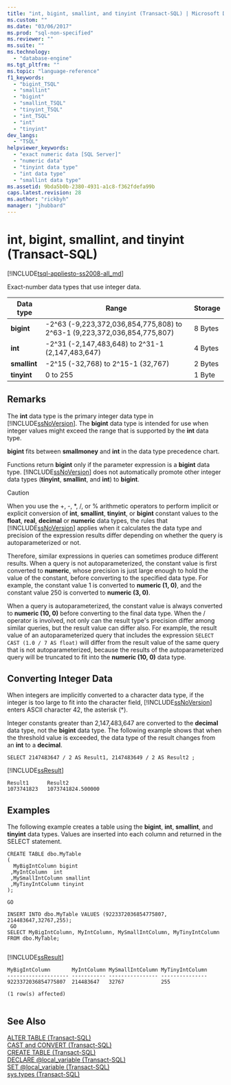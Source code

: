```yaml
---
title: "int, bigint, smallint, and tinyint (Transact-SQL) | Microsoft Docs"
ms.custom: ""
ms.date: "03/06/2017"
ms.prod: "sql-non-specified"
ms.reviewer: ""
ms.suite: ""
ms.technology: 
  - "database-engine"
ms.tgt_pltfrm: ""
ms.topic: "language-reference"
f1_keywords: 
  - "bigint_TSQL"
  - "smallint"
  - "bigint"
  - "smallint_TSQL"
  - "tinyint_TSQL"
  - "int_TSQL"
  - "int"
  - "tinyint"
dev_langs: 
  - "TSQL"
helpviewer_keywords: 
  - "exact numeric data [SQL Server]"
  - "numeric data"
  - "tinyint data type"
  - "int data type"
  - "smallint data type"
ms.assetid: 9bda5b0b-2380-4931-a1c8-f362fdefa99b
caps.latest.revision: 28
ms.author: "rickbyh"
manager: "jhubbard"
---
```

# int, bigint, smallint, and tinyint (Transact-SQL)
[!INCLUDE[tsql-appliesto-ss2008-all_md](../../database-engine/configure/windows/includes/tsql-appliesto-ss2008-all-md.md)]

  Exact-number data types that use integer data.  
  
|Data type|Range|Storage|  
|---------------|-----------|-------------|  
|**bigint**|-2^63 (-9,223,372,036,854,775,808) to 2^63-1 (9,223,372,036,854,775,807)|8 Bytes|  
|**int**|-2^31 (-2,147,483,648) to 2^31-1 (2,147,483,647)|4 Bytes|  
|**smallint**|-2^15 (-32,768) to 2^15-1 (32,767)|2 Bytes|  
|**tinyint**|0 to 255|1 Byte|  
  
## Remarks  
 The **int** data type is the primary integer data type in [!INCLUDE[ssNoVersion](../../advanced-analytics/r-services/includes/ssnoversion-md.md)]. The **bigint** data type is intended for use when integer values might exceed the range that is supported by the **int** data type.  
  
 **bigint** fits between **smallmoney** and **int** in the data type precedence chart.  
  
 Functions return **bigint** only if the parameter expression is a **bigint** data type. [!INCLUDE[ssNoVersion](../../advanced-analytics/r-services/includes/ssnoversion-md.md)] does not automatically promote other integer data types (**tinyint**, **smallint**, and **int**) to **bigint**.  
  
> [!CAUTION]  
>  When you use the +, -, \*, /, or % arithmetic operators to perform implicit or explicit conversion of **int**, **smallint**, **tinyint**, or **bigint** constant values to the **float**, **real**, **decimal** or **numeric** data types, the rules that [!INCLUDE[ssNoVersion](../../advanced-analytics/r-services/includes/ssnoversion-md.md)] applies when it calculates the data type and precision of the expression results differ depending on whether the query is autoparameterized or not.  
>   
>  Therefore, similar expressions in queries can sometimes produce different results. When a query is not autoparameterized, the constant value is first converted to **numeric**, whose precision is just large enough to hold the value of the constant, before converting to the specified data type. For example, the constant value 1 is converted to **numeric (1, 0)**, and the constant value 250 is converted to **numeric (3, 0)**.  
>   
>  When a query is autoparameterized, the constant value is always converted to **numeric (10, 0)** before converting to the final data type. When the / operator is involved, not only can the result type's precision differ among similar queries, but the result value can differ also. For example, the result value of an autoparameterized query that includes the expression `SELECT CAST (1.0 / 7 AS float)` will differ from the result value of the same query that is not autoparameterized, because the results of the autoparameterized query will be truncated to fit into the **numeric (10, 0)** data type.  
  
##  <a name="_integer"></a> Converting Integer Data  
 When integers are implicitly converted to a character data type, if the integer is too large to fit into the character field, [!INCLUDE[ssNoVersion](../../advanced-analytics/r-services/includes/ssnoversion-md.md)] enters ASCII character 42, the asterisk (*).  
  
 Integer constants greater than 2,147,483,647 are converted to the **decimal** data type, not the **bigint** data type. The following example shows that when the threshold value is exceeded, the data type of the result changes from an **int** to a **decimal**.  
  
```  
SELECT 2147483647 / 2 AS Result1, 2147483649 / 2 AS Result2 ;  
```  
  
 [!INCLUDE[ssResult](../../relational-databases/includes/ssresult-md.md)]  
  
```  
Result1      Result2  
1073741823   1073741824.500000  
```  
  
## Examples  
 The following example creates a table using the **bigint**, **int**, **smallint**, and **tinyint** data types. Values are inserted into each column and returned in the SELECT statement.  
  
```  
CREATE TABLE dbo.MyTable  
(  
  MyBigIntColumn bigint  
 ,MyIntColumn  int  
 ,MySmallIntColumn smallint  
 ,MyTinyIntColumn tinyint  
);  
  
GO  
  
INSERT INTO dbo.MyTable VALUES (9223372036854775807, 214483647,32767,255);  
 GO  
SELECT MyBigIntColumn, MyIntColumn, MySmallIntColumn, MyTinyIntColumn  
FROM dbo.MyTable;  
  
```  
  
 [!INCLUDE[ssResult](../../relational-databases/includes/ssresult-md.md)]  
  
```  
MyBigIntColumn       MyIntColumn MySmallIntColumn MyTinyIntColumn  
-------------------- ----------- ---------------- ---------------  
9223372036854775807  214483647   32767            255  
  
(1 row(s) affected)  
  
```  
  
## See Also  
 [ALTER TABLE &#40;Transact-SQL&#41;](../../t-sql/statements/alter-table-transact-sql.md)   
 [CAST and CONVERT &#40;Transact-SQL&#41;](../../t-sql/functions/cast-and-convert-transact-sql.md)   
 [CREATE TABLE &#40;Transact-SQL&#41;](../../t-sql/statements/create-table-transact-sql.md)   
 [DECLARE @local_variable &#40;Transact-SQL&#41;](../Topic/DECLARE%20@local_variable%20\(Transact-SQL\).md)   
 [SET @local_variable &#40;Transact-SQL&#41;](../Topic/SET%20@local_variable%20\(Transact-SQL\).md)   
 [sys.types &#40;Transact-SQL&#41;](../../relational-databases/system-catalog-views/sys.types-transact-sql.md)  
  
  